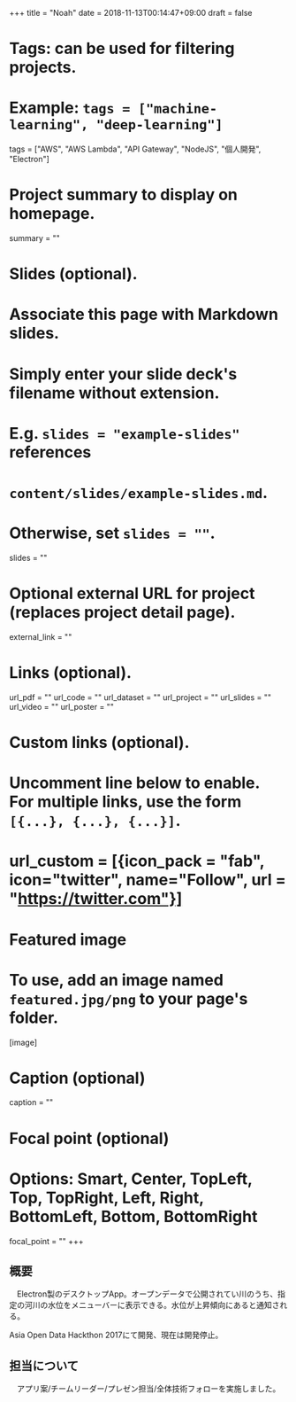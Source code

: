 +++
title = "Noah"
date = 2018-11-13T00:14:47+09:00
draft = false

# Tags: can be used for filtering projects.
# Example: `tags = ["machine-learning", "deep-learning"]`
tags = ["AWS", "AWS Lambda", "API Gateway", "NodeJS", "個人開発", "Electron"]

# Project summary to display on homepage.
summary = ""

# Slides (optional).
#   Associate this page with Markdown slides.
#   Simply enter your slide deck's filename without extension.
#   E.g. `slides = "example-slides"` references 
#   `content/slides/example-slides.md`.
#   Otherwise, set `slides = ""`.
slides = ""

# Optional external URL for project (replaces project detail page).
external_link = ""

# Links (optional).
url_pdf = ""
url_code = ""
url_dataset = ""
url_project = ""
url_slides = ""
url_video = ""
url_poster = ""

# Custom links (optional).
#   Uncomment line below to enable. For multiple links, use the form `[{...}, {...}, {...}]`.
# url_custom = [{icon_pack = "fab", icon="twitter", name="Follow", url = "https://twitter.com"}]

# Featured image
# To use, add an image named `featured.jpg/png` to your page's folder. 
[image]
  # Caption (optional)
  caption = ""

  # Focal point (optional)
  # Options: Smart, Center, TopLeft, Top, TopRight, Left, Right, BottomLeft, Bottom, BottomRight
  focal_point = ""
+++
## 概要
　Electron製のデスクトップApp。オープンデータで公開されてい川のうち、指定の河川の水位をメニューバーに表示できる。水位が上昇傾向にあると通知される。

Asia Open Data Hackthon 2017にて開発、現在は開発停止。

## 担当について
　アプリ案/チームリーダー/プレゼン担当/全体技術フォローを実施しました。

